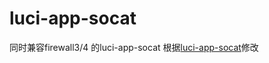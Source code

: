 # luci-app-socat
同时兼容firewall3/4 的luci-app-socat
根据[luci-app-socat](https://github.com/Lienol/openwrt-package/tree/main/luci-app-socat)修改
